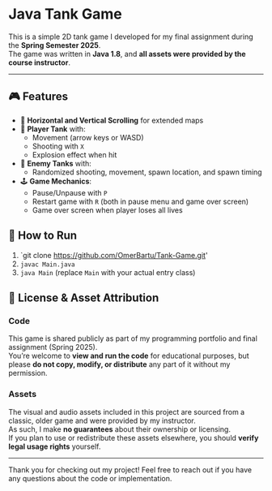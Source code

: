 # Java Tank Game

This is a simple 2D tank game I developed for my final assignment during the **Spring Semester 2025**.  
The game was written in **Java 1.8**, and **all assets were provided by the course instructor**.

---

## 🎮 Features

- 🔁 **Horizontal and Vertical Scrolling** for extended maps  
- 🧍 **Player Tank** with:
  - Movement (arrow keys or WASD)
  - Shooting with `X`
  - Explosion effect when hit
- 🤖 **Enemy Tanks** with:
  - Randomized shooting, movement, spawn location, and spawn timing
- 🕹️ **Game Mechanics**:
  - Pause/Unpause with `P`
  - Restart game with `R` (both in pause menu and game over screen)
  - Game over screen when player loses all lives

## 🚀 How to Run
1. `git clone https://github.com/OmerBartu/Tank-Game.git'
2. `javac Main.java`
3. `java Main` (replace `Main` with your actual entry class)

## 📄 License & Asset Attribution
### Code  
This game is shared publicly as part of my programming portfolio and final assignment (Spring 2025).  
You’re welcome to **view and run the code** for educational purposes, but please **do not copy, modify, or distribute** any part of it without my permission.

### Assets  
The visual and audio assets included in this project are sourced from a classic, older game and were provided by my instructor.  
As such, I make **no guarantees** about their ownership or licensing.  
If you plan to use or redistribute these assets elsewhere, you should **verify legal usage rights** yourself.

---

Thank you for checking out my project! Feel free to reach out if you have any questions about the code or implementation.
